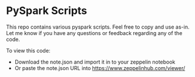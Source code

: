 # PySpark Scripts

This repo contains various pyspark scripts. Feel free to copy and use as-in. Let me know if you have any questions or feedback regarding any of the code.

To view this code:
  - Download the note.json and import it in to your zeppelin notebook
  - Or paste the note.json URL into https://www.zeppelinhub.com/viewer/
